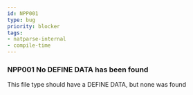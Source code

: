 ```yaml
---
id: NPP001
type: bug
priority: blocker
tags:
- natparse-internal 
- compile-time 
---
```


### NPP001 No DEFINE DATA has been found
This file type should have a DEFINE DATA, but none was found
